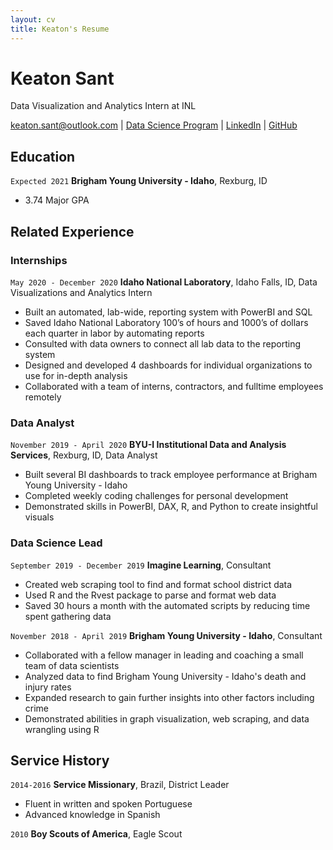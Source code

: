 ```yaml
---
layout: cv
title: Keaton's Resume
---
```

# Keaton Sant
Data Visualization and Analytics Intern at INL

<div id="webaddress">
<a href="keaton.sant@outlook.com">keaton.sant@outlook.com</a>
| <a href="https://byuidatascience.github.io/development.html">Data Science Program</a>
| <a href="https://www.linkedin.com/in/keatonsant/">LinkedIn</a>
| <a href="https://github.com/KeatonJSant?tab=repositories">GitHub</a>
</div>

<!-- https://www.monique.tech/the-art-of-markdown -->

## Education

`Expected 2021`
__Brigham Young University - Idaho__, Rexburg, ID

- 3.74 Major GPA


## Related Experience

### Internships

`May 2020 - December 2020`
__Idaho National Laboratory__, Idaho Falls, ID, Data Visualizations and Analytics Intern

- Built an automated, lab-wide, reporting system with PowerBI and SQL
- Saved Idaho National Laboratory 100’s of hours and 1000’s of dollars each quarter in labor by automating reports
- Consulted with data owners to connect all lab data to the reporting system
- Designed and developed 4 dashboards for individual organizations to use for in-depth analysis
-	Collaborated with a team of interns, contractors, and fulltime employees remotely 

### Data Analyst

`November 2019 - April 2020`
__BYU-I Institutional Data and Analysis Services__, Rexburg, ID, Data Analyst

- Built several BI dashboards to track employee performance at Brigham Young University - Idaho
- Completed weekly coding challenges for personal development
- Demonstrated skills in PowerBI, DAX, R, and Python to create insightful visuals

### Data Science Lead

`September 2019 - December 2019`
__Imagine Learning__, Consultant

- Created web scraping tool to find and format school district data
- Used R and the Rvest package to parse and format web data
- Saved 30 hours a month with the automated scripts by reducing time spent gathering data 

`November 2018 - April 2019`
__Brigham Young University - Idaho__, Consultant

- Collaborated with a fellow manager in leading and coaching a small team of data scientists
- Analyzed data to find Brigham Young University - Idaho's death and injury rates 
- Expanded research to gain further insights into other factors including crime
- Demonstrated abilities in graph visualization, web scraping, and data wrangling using R

## Service History

`2014-2016`
__Service Missionary__, Brazil, District Leader

- Fluent in written and spoken Portuguese
- Advanced knowledge in Spanish

`2010`
__Boy Scouts of America__, Eagle Scout

<!-- ### Footer

Last updated: May 2013 -->


